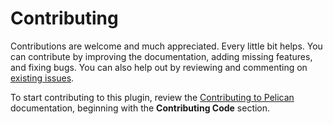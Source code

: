Contributing
============

Contributions are welcome and much appreciated. Every little bit helps. You can contribute by improving the documentation, adding missing features, and fixing bugs. You can also help out by reviewing and commenting on [existing issues][].

To start contributing to this plugin, review the [Contributing to Pelican][] documentation, beginning with the **Contributing Code** section.

[existing issues]: https://github.com/bryanwweber/pelican-pagination/issues
[Contributing to Pelican]: https://docs.getpelican.com/en/latest/contribute.html
